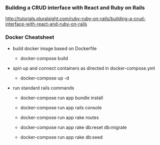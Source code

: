 ### Building a CRUD interface with React and Ruby on Rails

http://tutorials.pluralsight.com/ruby-ruby-on-rails/building-a-crud-interface-with-react-and-ruby-on-rails


### Docker Cheatsheet

- build docker image based on Dockerfile

  - docker-compose build

- spin up and connect containers as directed in docker-compose.yml

  - docker-compose up -d

- run standard rails commands

  - docker-compose run app bundle install

  - docker-compose run app rails console

  - docker-compose run app rake routes

  - docker-compose run app rake db:reset db:migrate

  - docker-compose run app rake db:seed
